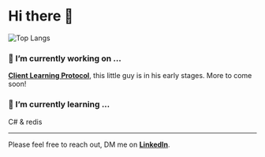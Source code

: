 # Hi there 👋

![Top Langs](https://github-readme-stats.vercel.app/api/top-langs/?username=paulcostanza&layout=compact&langs_count=9&theme=tokyonight)

### 🔭 I’m currently working on ...

**[Client Learning Protocol](https://clientlearningprotocol.io/)**, this little guy is in his early stages. More to come soon!

### 🌱 I’m currently learning ...

C# & redis

---

Please feel free to reach out, DM me on **[LinkedIn](https://www.linkedin.com/in/paul-costanza/)**.
<!--
**paulcostanza/paulcostanza** is a ✨ _special_ ✨ repository because its `README.md` (this file) appears on your GitHub profile.

Here are some ideas to get you started:


- 🌱 I’m currently learning ...
- 👯 I’m looking to collaborate on ...
- 🤔 I’m looking for help with ...
- 💬 Ask me about ...
- 📫 How to reach me: ...
- 😄 Pronouns: ...
- ⚡ Fun fact: ...
-->

